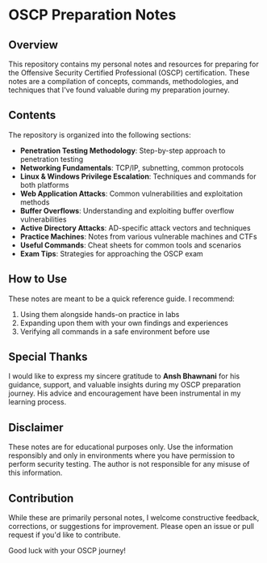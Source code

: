 # OSCP Preparation Notes

## Overview

This repository contains my personal notes and resources for preparing for the Offensive Security Certified Professional (OSCP) certification. These notes are a compilation of concepts, commands, methodologies, and techniques that I've found valuable during my preparation journey.

## Contents

The repository is organized into the following sections:

- **Penetration Testing Methodology**: Step-by-step approach to penetration testing
- **Networking Fundamentals**: TCP/IP, subnetting, common protocols
- **Linux & Windows Privilege Escalation**: Techniques and commands for both platforms
- **Web Application Attacks**: Common vulnerabilities and exploitation methods
- **Buffer Overflows**: Understanding and exploiting buffer overflow vulnerabilities
- **Active Directory Attacks**: AD-specific attack vectors and techniques
- **Practice Machines**: Notes from various vulnerable machines and CTFs
- **Useful Commands**: Cheat sheets for common tools and scenarios
- **Exam Tips**: Strategies for approaching the OSCP exam

## How to Use

These notes are meant to be a quick reference guide. I recommend:
1. Using them alongside hands-on practice in labs
2. Expanding upon them with your own findings and experiences
3. Verifying all commands in a safe environment before use

## Special Thanks

I would like to express my sincere gratitude to **Ansh Bhawnani** for his guidance, support, and valuable insights during my OSCP preparation journey. His advice and encouragement have been instrumental in my learning process.

## Disclaimer

These notes are for educational purposes only. Use the information responsibly and only in environments where you have permission to perform security testing. The author is not responsible for any misuse of this information.

## Contribution

While these are primarily personal notes, I welcome constructive feedback, corrections, or suggestions for improvement. Please open an issue or pull request if you'd like to contribute.

Good luck with your OSCP journey!
